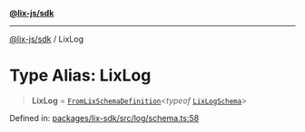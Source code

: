 [**@lix-js/sdk**](../README.md)

***

[@lix-js/sdk](../README.md) / LixLog

# Type Alias: LixLog

> **LixLog** = [`FromLixSchemaDefinition`](FromLixSchemaDefinition.md)\<*typeof* [`LixLogSchema`](../variables/LixLogSchema.md)\>

Defined in: [packages/lix-sdk/src/log/schema.ts:58](https://github.com/opral/monorepo/blob/3bcc1f95be292671fbdc30a84e807512030f233b/packages/lix-sdk/src/log/schema.ts#L58)
